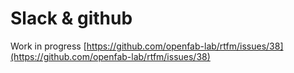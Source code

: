 # Slack & github

Work in progress [https://github.com/openfab-lab/rtfm/issues/38](https://github.com/openfab-lab/rtfm/issues/38)

